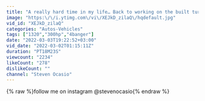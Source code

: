 ```yaml
---
title: "A really hard time in my life… Back to working on the built turbo civic"
image: "https:\/\/i.ytimg.com\/vi\/XEJkD_zilaQ\/hqdefault.jpg"
vid_id: "XEJkD_zilaQ"
categories: "Autos-Vehicles"
tags: ["1320","300hp","4banger"]
date: "2022-03-03T19:22:52+03:00"
vid_date: "2022-03-02T01:15:11Z"
duration: "PT18M23S"
viewcount: "2234"
likeCount: "278"
dislikeCount: ""
channel: "Steven Ocasio"
---
```

{% raw %}follow me on instagram @stevenocasio{% endraw %}
